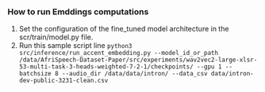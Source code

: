 ### How to run Emddings computations 

1. Set the configuration of the fine_tuned model architecture in the scr/train/model.py file.
2. Run this sample script line `python3 src/inference/run_accent_embedding.py --model_id_or_path /data/AfriSpeech-Dataset-Paper/src/experiments/wav2vec2-large-xlsr-53-multi-task-3-heads-weighted-7-2-1/checkpoints/ --gpu 1 --batchsize 8 --audio_dir /data/data/intron/ --data_csv data/intron-dev-public-3231-clean.csv`